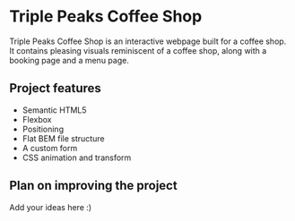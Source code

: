# Triple Peaks Coffee Shop

Triple Peaks Coffee Shop is an interactive webpage built for a coffee shop. It contains pleasing visuals reminiscent of a coffee shop, along with a booking page and a menu page. 

## Project features

- Semantic HTML5
- Flexbox
- Positioning
- Flat BEM file structure
- A custom form
- CSS animation and transform

## Plan on improving the project

Add your ideas here :)
